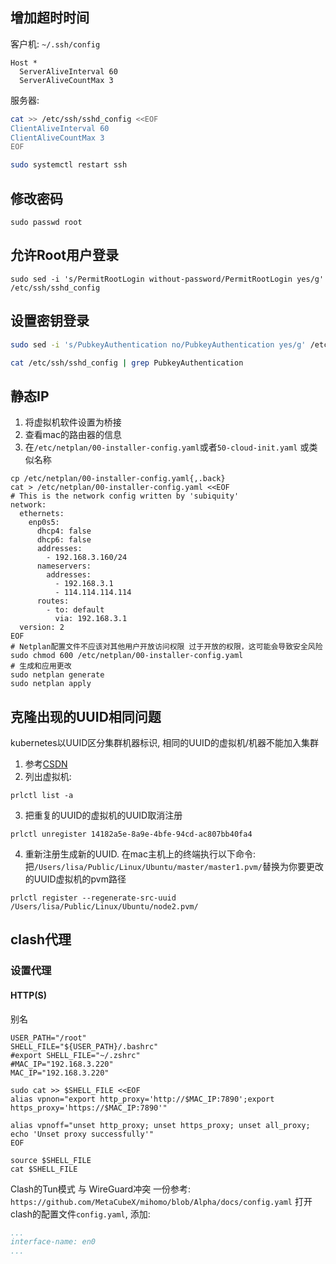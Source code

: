 ## 增加超时时间

客户机:
 `~/.ssh/config`
```
Host *
  ServerAliveInterval 60
  ServerAliveCountMax 3
```

服务器:
```bash
cat >> /etc/ssh/sshd_config <<EOF
ClientAliveInterval 60
ClientAliveCountMax 3
EOF

sudo systemctl restart ssh
```
## 修改密码
```
sudo passwd root
```
## 允许Root用户登录
```
sudo sed -i 's/PermitRootLogin without-password/PermitRootLogin yes/g' /etc/ssh/sshd_config
```

## 设置密钥登录

```bash
sudo sed -i 's/PubkeyAuthentication no/PubkeyAuthentication yes/g' /etc/ssh/sshd_config

cat /etc/ssh/sshd_config | grep PubkeyAuthentication
```
## 静态IP
1. 将虚拟机软件设置为桥接
2. 查看mac的路由器的信息
3. 在`/etc/netplan/00-installer-config.yaml`或者`50-cloud-init.yaml` 或类似名称
```shell
cp /etc/netplan/00-installer-config.yaml{,.back}
cat > /etc/netplan/00-installer-config.yaml <<EOF
# This is the network config written by 'subiquity'
network:
  ethernets:
    enp0s5:
      dhcp4: false
      dhcp6: false
      addresses:
        - 192.168.3.160/24
      nameservers:
        addresses:
          - 192.168.3.1
          - 114.114.114.114
      routes:
        - to: default
          via: 192.168.3.1
  version: 2
EOF
# Netplan配置文件不应该对其他用户开放访问权限 过于开放的权限，这可能会导致安全风险
sudo chmod 600 /etc/netplan/00-installer-config.yaml
# 生成和应用更改
sudo netplan generate
sudo netplan apply
```

## 克隆出现的UUID相同问题

kubernetes以UUID区分集群机器标识, 相同的UUID的虚拟机/机器不能加入集群

1. 参考[CSDN](https://blog.csdn.net/weixin_41806245/article/details/114581018)
2. 列出虚拟机:
```shell
prlctl list -a
```
3. 把重复的UUID的虚拟机的UUID取消注册
```shell
prlctl unregister 14182a5e-8a9e-4bfe-94cd-ac807bb40fa4
```
4. 重新注册生成新的UUID. 在mac主机上的终端执行以下命令:
把`/Users/lisa/Public/Linux/Ubuntu/master/master1.pvm/`替换为你要更改的UUID虚拟机的pvm路径
```shell
prlctl register --regenerate-src-uuid /Users/lisa/Public/Linux/Ubuntu/node2.pvm/
```

## clash代理

### 设置代理
#### HTTP(S)

别名
```shell
USER_PATH="/root"
SHELL_FILE="${USER_PATH}/.bashrc"
#export SHELL_FILE="~/.zshrc"
#MAC_IP="192.168.3.220"
MAC_IP="192.168.3.220"

sudo cat >> $SHELL_FILE <<EOF
alias vpnon="export http_proxy='http://$MAC_IP:7890';export https_proxy='https://$MAC_IP:7890'"

alias vpnoff="unset http_proxy; unset https_proxy; unset all_proxy; echo 'Unset proxy successfully'"
EOF

source $SHELL_FILE
cat $SHELL_FILE
```

Clash的Tun模式 与 WireGuard冲突
一份参考: `https://github.com/MetaCubeX/mihomo/blob/Alpha/docs/config.yaml`
打开clash的配置文件`config.yaml`, 添加:
```yaml
...
interface-name: en0
...
```